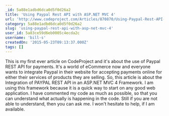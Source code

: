 ```yaml
---
_id: 5a88e1adbd6dca0d5f0d26a2
title: 'Using Paypal Rest API with ASP.NET MVC 4'
url: 'http://www.codeproject.com/Articles/870870/Using-Paypal-Rest-API-with-ASP-NET-MVC'
category: 5a88e1adbd6dca0d5f0d26a2
slug: 'using-paypal-rest-api-with-asp-net-mvc-4'
user_id: 5a83ce59d6eb0005c4ecda2c
username: 'bill-s'
createdOn: '2015-05-23T09:13:37.000Z'
tags: []
---
```


This is my first ever article on CodeProject and it's about the use of Paypal REST API for payments. It's a world of eCommerce now and everyone wants to integrate Paypal in their website for accepting payments online for either their services of products they are selling. So, this article is about the Integration of PAYPAL REST API in an ASP.NET MVC 4 Framework. I am using this framework because it is a quick way to start on any good web application. I have commented my code as much as possible, so that you can understand what actually is happening in the code. Still if you are not able to understand, then you can ask me. I won't hesitate to help, if I am available.
